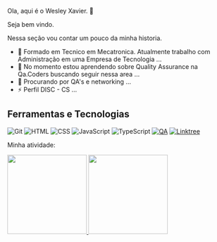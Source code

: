 Ola, aqui é o Wesley Xavier. 👋                                                                       

Seja bem vindo.

Nessa seção vou contar um pouco da minha historia.  

- 🔭 Formado em Tecnico em Mecatronica. Atualmente trabalho com Administração em uma Empresa de Tecnologia ...
- 🌱 No momento estou aprendendo sobre Quality Assurance na Qa.Coders buscando seguir nessa area ... 
- 👯 Procurando por QA's e networking ...
- ⚡ Perfil DISC - CS ...

## Ferramentas e Tecnologias

![Git](https://img.shields.io/badge/-Git-F05032?logo=git&logoColor=white&style=for-the-badge)
![HTML](https://img.shields.io/badge/-HTML5-E34F26?logo=html5&logoColor=white&style=for-the-badge)
![CSS](https://img.shields.io/badge/-CSS3-1572B6?logo=css3&logoColor=white&style=for-the-badge)
![JavaScript](https://img.shields.io/badge/-JavaScript-F7DF1E?logo=javascript&logoColor=black&style=for-the-badge)
![TypeScript](https://img.shields.io/badge/-TypeScript-007ACC?logo=typescript&logoColor=white&style=for-the-badge)
[![QA](https://img.shields.io/badge/-Quality%20Assurance-9C27B0?style=for-the-badge)](https://en.wikipedia.org/wiki/Software_quality_assurance)
[![Linktree](https://img.shields.io/static/?&color=blue&logo=linktree)](https://github.com/wesxvr74)

Minha atividade: 

<div>
<a href="[https://github.com/seu-usuário-aqui](https://github.com/wesxvr74)">
<img loading="lazy" height="180em" src="https://github-readme-stats.vercel.app/api/top-langs/?username=wesxvr74&layout=compact&langs_count=7&theme=dracula"/>
<img loading="lazy" height="180em" src="https://github-readme-stats.vercel.app/api?username=wesxvr74&show_icons=true&theme=dracula&include_all_commits=true&count_private=true"/>
</div>
